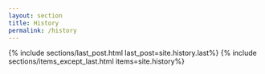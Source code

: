 ```yaml
---
layout: section
title: History
permalink: /history
---
```

{% include sections/last_post.html last_post=site.history.last%}
{% include sections/items_except_last.html items=site.history%}
